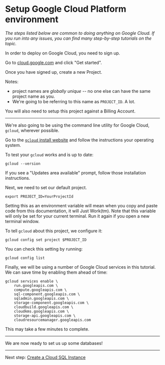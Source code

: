 # Setup Google Cloud Platform environment


*The steps listed below are common to doing anything on Google Cloud. If you run into any issues, you can find many step-by-step tutorials on the topic.*

In order to deploy on Google Cloud, you need to sign up. 

Go to [cloud.google.com](https://cloud.google.com/) and click "Get started". 

Once you have signed up, create a new Project.

Notes: 

* project names are *globally unique* -- no one else can have the same project name as you. 
* We're going to be referring to this name as `PROJECT_ID`. A lot. 

You will also need to setup this project against a Billing Account. 

---

We're also going to be using the command line utility for Google Cloud, `gcloud`, wherever possible. 

Go to the [`gcloud` install website](https://cloud.google.com/sdk/docs/#install_the_latest_cloud_tools_version_cloudsdk_current_version) and follow the instructions your operating system. 

To test your `gcloud` works and is up to date: 

```
gcloud --version
```

If you see a "Updates area available" prompt, follow those installation instructions. 

Next, we need to set our default project. 

```
export PROJECT_ID=YourProjectId
```

Setting this as an environment variable will mean when you copy and paste code from this documentation, it will Just Work(tm). Note that this variable will only be set for your current terminal. Run it again if you open a new terminal window. 

To tell `gcloud` about this project, we configure it: 

```
gcloud config set project $PROJECT_ID
```

You can check this setting by running: 

```
gcloud config list
```

Finally, we will be using a number of Google Cloud services in this tutorial. We can save time by enabling them ahead of time: 

```
gcloud services enable \
    run.googleapis.com \
    compute.googleapis.com \
    sql-component.googleapis.com \
    sqladmin.googleapis.com \
    storage-component.googleapis.com \
    cloudbuild.googleapis.com \
    cloudkms.googleapis.com \
    storage-api.googleapis.com \
    cloudresourcemanager.googleapis.com
```

This may take a few minutes to complete. 

---

We are now ready to set us up some databases!

---

Next step: [Create a Cloud SQL Instance](20-setup-sql.md)